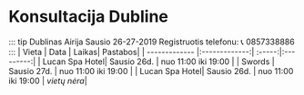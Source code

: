 # Konsultacija Dubline

::: tip Dublinas Airija Sausio 26-27-2019
Registruotis telefonu: :telephone_receiver: 0857338886
:::
| Vieta         | Data          | Laikas| Pastabos|
| ------------- |:-------------:| :-----:|:---------:|
| Lucan Spa Hotel| Sausio 26d. | nuo 11:00 iki 19:00 |
| Swords | Sausio 27d. | nuo 11:00 iki 19:00 |
| Lucan Spa Hotel| Sausio 26d. | nuo 11:00 iki 19:00 | *vietų nėra*|
